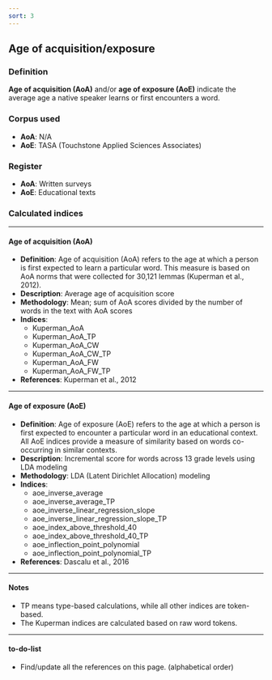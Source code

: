 ```yaml
---
sort: 3
---
```


## Age of acquisition/exposure

### Definition
**Age of acquisition (AoA)** and/or **age of exposure (AoE)** indicate the average age a native speaker learns or first encounters a word.

### Corpus used
- **AoA**: N/A
- **AoE**: TASA (Touchstone Applied Sciences Associates)

### Register
- **AoA**: Written surveys  
- **AoE**: Educational texts

### Calculated indices

---

#### Age of acquisition (AoA)

- **Definition**: Age of acquisition (AoA) refers to the age at which a person is first expected to learn a particular word. This measure is based on AoA norms that were collected for 30,121 lemmas (Kuperman et al., 2012).
- **Description**: Average age of acquisition score
- **Methodology**: Mean; sum of AoA scores divided by the number of words in the text with AoA scores
- **Indices**:
  - Kuperman_AoA  
  - Kuperman_AoA_TP  
  - Kuperman_AoA_CW  
  - Kuperman_AoA_CW_TP  
  - Kuperman_AoA_FW  
  - Kuperman_AoA_FW_TP
- **References**: Kuperman et al., 2012

---

#### Age of exposure (AoE)

- **Definition**: Age of exposure (AoE) refers to the age at which a person is first expected to encounter a particular word in an educational context. All AoE indices provide a measure of similarity based on words co-occurring in similar contexts.
- **Description**: Incremental score for words across 13 grade levels using LDA modeling
- **Methodology**: LDA (Latent Dirichlet Allocation) modeling
- **Indices**:
  - aoe_inverse_average  
  - aoe_inverse_average_TP  
  - aoe_inverse_linear_regression_slope  
  - aoe_inverse_linear_regression_slope_TP  
  - aoe_index_above_threshold_40  
  - aoe_index_above_threshold_40_TP  
  - aoe_inflection_point_polynomial  
  - aoe_inflection_point_polynomial_TP
- **References**: Dascalu et al., 2016

---

#### Notes
- TP means type-based calculations, while all other indices are token-based.
- The Kuperman indices are calculated based on raw word tokens.

---

#### to-do-list
- Find/update all the references on this page. (alphabetical order)